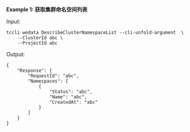 **Example 1: 获取集群命名空间列表**



Input: 

```
tccli wedata DescribeClusterNamespaceList --cli-unfold-argument  \
    --ClusterId abc \
    --ProjectId abc
```

Output: 
```
{
    "Response": {
        "RequestId": "abc",
        "Namespaces": [
            {
                "Status": "abc",
                "Name": "abc",
                "CreatedAt": "abc"
            }
        ]
    }
}
```

